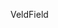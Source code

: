 <span data-ttu-id="eb1a0-101">Veld</span><span class="sxs-lookup"><span data-stu-id="eb1a0-101">Field</span></span>
